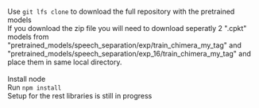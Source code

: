 Use 
<addr> `git lfs clone` 
to download the full repository with the pretrained models <br />
If you download the zip file you will need to download seperatly 2 ".cpkt" models from <br />  "pretrained_models/speech_separation/exp/train_chimera_my_tag" and "pretrained_models/speech_separation/exp_16/train_chimera_my_tag" and place them in same local directory. <br /> <br /> 
Install node <br />
Run `npm install` <br />
Setup for the rest libraries is still in progress <br />
